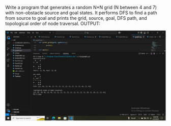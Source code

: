 Write a program that generates a random N×N grid (N between 4 and 7) with non-obstacle
source and goal states. It performs DFS to find a path from source to goal and prints the grid,
source, goal, DFS path, and topological order of node traversal.
OUTPUT:

![image alt](https://github.com/Azad-2025/Artificial-Intelligence/blob/main/Lab-report/Screenshot%20(61).png?raw=true)
